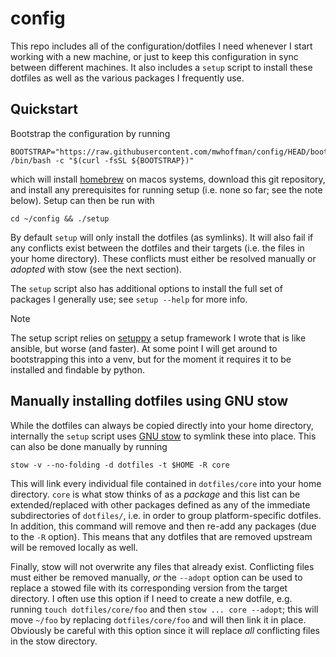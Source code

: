 # config

This repo includes all of the configuration/dotfiles I need whenever I start
working with a new machine, or just to keep this configuration in sync between
different machines. It also includes a `setup` script to install these dotfiles
as well as the various packages I frequently use.

## Quickstart

Bootstrap the configuration by running
```
BOOTSTRAP="https://raw.githubusercontent.com/mwhoffman/config/HEAD/bootstrap"
/bin/bash -c "$(curl -fsSL ${BOOTSTRAP})"  
```
which will install [homebrew] on macos systems, download this git repository,
and install any prerequisites for running setup (i.e. none so far; see the note
below). Setup can then be run with
```
cd ~/config && ./setup
```
By default `setup` will only install the dotfiles (as symlinks). It will also
fail if any conflicts exist between the dotfiles and their targets (i.e. the
files in your home directory). These conflicts must either be resolved manually
or _adopted_ with stow (see the next section).

The `setup` script also has additional options to install the full set of
packages I generally use; see `setup --help` for more info.

> [!NOTE]  
> The setup script relies on [setuppy] a setup framework I wrote that is like
> ansible, but worse (and faster). At some point I will get around to
> bootstrapping this into a venv, but for the moment it requires it to be
> installed and findable by python.

## Manually installing dotfiles using GNU stow

While the dotfiles can always be copied directly into your home directory,
internally the `setup` script uses [GNU stow][stow] to symlink these into place.
This can also be done manually by running

```
stow -v --no-folding -d dotfiles -t $HOME -R core
```

This will link every individual file contained in `dotfiles/core` into your home
directory. `core` is what stow thinks of as a _package_ and this list can be
extended/replaced with other packages defined as any of the immediate
subdirectories of `dotfiles/`, i.e. in order to group platform-specific
dotfiles. In addition, this command will remove and then re-add any packages
(due to the `-R` option). This means that any dotfiles that are removed upstream
will be removed locally as well.

Finally, stow will not overwrite any files that already exist. Conflicting files
must either be removed manually, _or_ the `--adopt` option can be used to
replace a stowed file with its corresponding version from the target directory.
I often use this option if I need to create a new dotfile, e.g. running `touch
dotfiles/core/foo` and then `stow ... core --adopt`; this will move `~/foo` by
replacing `dotfiles/core/foo` and will then link it in place. Obviously be
careful with this option since it will replace _all_ conflicting files in the
stow directory.

[homebrew]: https://brew.sh
[stow]: https://www.gnu.org/software/stow/
[setuppy]: https://github.com/mwhoffman/setuppy
